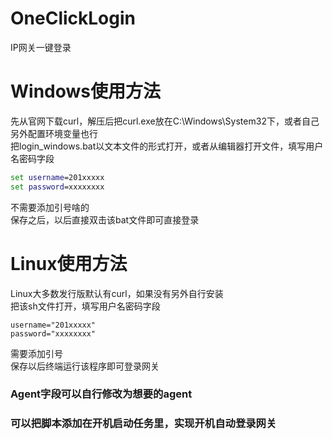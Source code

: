 # OneClickLogin
IP网关一键登录

# Windows使用方法
先从官网下载curl，解压后把curl.exe放在C:\Windows\System32下，或者自己另外配置环境变量也行  
把login_windows.bat以文本文件的形式打开，或者从编辑器打开文件，填写用户名密码字段  
```bat
set username=201xxxxx
set password=xxxxxxxx
```
不需要添加引号啥的  
保存之后，以后直接双击该bat文件即可直接登录  

# Linux使用方法
Linux大多数发行版默认有curl，如果没有另外自行安装  
把该sh文件打开，填写用户名密码字段  
```shell
username="201xxxxx"
password="xxxxxxxx"
```
需要添加引号  
保存以后终端运行该程序即可登录网关  

### Agent字段可以自行修改为想要的agent
### 可以把脚本添加在开机启动任务里，实现开机自动登录网关

